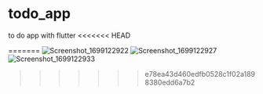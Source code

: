 # todo_app
 to do app with flutter
<<<<<<< HEAD


=======
![Screenshot_1699122922](https://github.com/danielosi2/Todo_app/assets/90054585/4863fbbc-eccb-4acf-9633-55aa27f5c1b9)
![Screenshot_1699122927](https://github.com/danielosi2/Todo_app/assets/90054585/d875905d-cd92-4c06-b65e-4a954ac8d25b)
![Screenshot_1699122933](https://github.com/danielosi2/Todo_app/assets/90054585/de2d61d2-48b6-4c09-a86a-e8c883043c48)
>>>>>>> e78ea43d460edfb0528c1f02a1898380edd6a7b2
